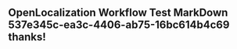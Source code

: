 <properties
ms.topic="hero-topic"
ms.test1="hero-topic"
ms.test2="test"/>

## OpenLocalization Workflow Test MarkDown 537e345c-ea3c-4406-ab75-16bc614b4c69 thanks!
